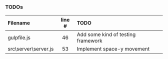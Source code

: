 ### TODOs
| Filename | line # | TODO
|:------|:------:|:------
| gulpfile.js | 46 | Add some kind of testing framework
| src\server\server.js | 53 | Implement space-y movement